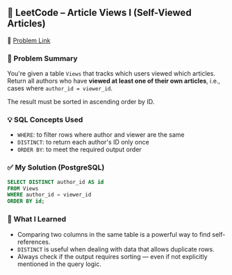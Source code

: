 ## 🧠 LeetCode – Article Views I (Self-Viewed Articles)  
🔗 [Problem Link](https://leetcode.com/problems/article-views-i)

### 📌 Problem Summary  
You're given a table `Views` that tracks which users viewed which articles.  
Return all authors who have **viewed at least one of their own articles**, i.e., cases where `author_id = viewer_id`.

The result must be sorted in ascending order by ID.

### 💡 SQL Concepts Used  
- `WHERE`: to filter rows where author and viewer are the same  
- `DISTINCT`: to return each author's ID only once  
- `ORDER BY`: to meet the required output order

### ✅ My Solution (PostgreSQL)
```sql
SELECT DISTINCT author_id AS id
FROM Views
WHERE author_id = viewer_id
ORDER BY id;
```

### 💬 What I Learned  
- Comparing two columns in the same table is a powerful way to find self-references.  
- `DISTINCT` is useful when dealing with data that allows duplicate rows.  
- Always check if the output requires sorting — even if not explicitly mentioned in the query logic.
